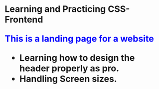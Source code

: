 <h1> Learning and Practicing CSS- Frontend </h>

<p style="color: blue;"> This is a landing page for a website </p>
<ul>
<li>Learning how to design the header properly as pro.</li>
<li>Handling Screen sizes.</li>
</ul>
